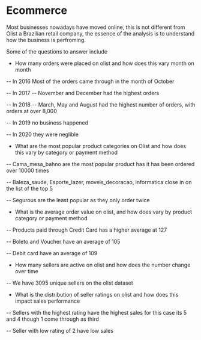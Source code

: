 # Ecommerce

Most businesses nowadays have moved online, this is not different from Olist a Brazilian retail company, the essence of the analysis is to understand how the business is perfroming.

Some of the questions to answer include
* How many orders were placed on olist and how does this vary month on month
  
-- In 2016 Most of the orders came through in the month of October

-- In 2017 -- November and December had the highest orders

-- In 2018 -- March, May and August had the highest number of orders, with orders at over 8,000

-- In 2019 no business happened

-- In 2020 they were neglible

*	What are the most popular product categories on Olist and how does this vary by category or payment method
  
-- Cama_mesa_bahno are the most popular product has it has been ordered over 10000 times

-- Baleza_saude, Esporte_lazer, moveis_decoracao, informatica close in on the list of the top 5

-- Segurous are the least popular as they only order twice
  
*	What is the average order value on olist, and how does vary by product category or payment method
  
-- Products paid through Credit Card has a higher average at 127

-- Boleto and Voucher have an average of 105

-- Debit card have an average of 109

  
*	How many sellers are active on olist and how does the number change over time
  
-- We have 3095 unique sellers on the olist dataset
  
*	What is the distribution of seller ratings on olist and how does this impact sales performance
  
-- Sellers with the highest rating have the highest sales for this case its 5 and 4 though 1 come through as third

-- Seller with low rating of 2 have low sales
  


